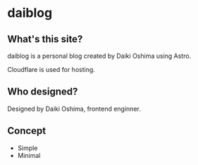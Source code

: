 # daiblog

## What's this site?

daiblog is a personal blog created by Daiki Oshima using Astro.

Cloudflare is used for hosting.

## Who designed?
Designed by Daiki Oshima, frontend enginner.

## Concept
- Simple
- Minimal

